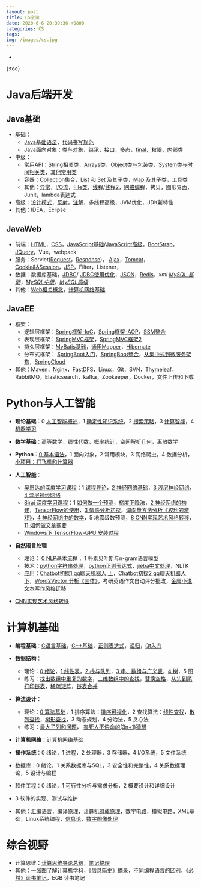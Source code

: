```yaml
---
layout: post
title: CS空间
date: 2020-6-6 20:39:36 +0800
categories: CS
tags:  
img: /images/cs.jpg
---
```

* 
{:toc}
# Java后端开发

## Java基础
* 基础：
  * [Java基础语法](https://blog.csdn.net/qq_31707969/article/details/106296607)，[代码书写规范](https://blog.csdn.net/tototuzuoquan/article/details/7867593)
  * Java面向对象：[类与对象](https://blog.csdn.net/qq_31707969/article/details/104078502)，[继承](https://blog.csdn.net/qq_31707969/article/details/104144134)，[接口](https://blog.csdn.net/qq_31707969/article/details/104190194)，[多态](https://blog.csdn.net/qq_31707969/article/details/104203732)，[final、权限、内部类](https://blog.csdn.net/qq_31707969/article/details/104230033)
* 中级：
  * 常用API：[String相关类](https://blog.csdn.net/qq_31707969/article/details/104101689)，[Arrays类](https://blog.csdn.net/qq_31707969/article/details/104124503)，[Object类与包装类](https://blog.csdn.net/qq_31707969/article/details/104327745)，[System类与时间相关类](https://blog.csdn.net/qq_31707969/article/details/104335054)，[其他常用类](https://blog.csdn.net/qq_31707969/article/details/104089520)
  * 容器：[Collection集合，List 和 Set 及其子类，Map 及其子类](https://blog.csdn.net/qq_31707969/article/details/104399162)，[工具类](https://blog.csdn.net/qq_31707969/article/details/104425038)
  * 其他：[异常](https://blog.csdn.net/qq_31707969/article/details/104437373)，[I/O流](I/O流)，[File类](https://blog.csdn.net/qq_31707969/article/details/105472858)，[线程](https://blog.csdn.net/qq_31707969/article/details/104453079)/[线程2](https://blog.csdn.net/qq_31707969/article/details/104507717)，[网络编程](https://blog.csdn.net/qq_31707969/article/details/104956092)，拷贝，图形界面，Junit，lambda表达式
* 高级：[设计模式](https://blog.csdn.net/qq_31707969/article/details/105850608)，[反射](https://blog.csdn.net/qq_31707969/article/details/105492396)，[注解](https://blog.csdn.net/qq_31707969/article/details/106244020)，多线程高级，JVM优化，JDK新特性
* 其他：IDEA，Eclipse

## JavaWeb
* 前端：[HTML](https://blog.csdn.net/qq_31707969/article/details/104623031)，[CSS](https://blog.csdn.net/qq_31707969/article/details/104676926)，[JavaScript基础](https://blog.csdn.net/qq_31707969/article/details/104701408)/[JavaScript高级](https://blog.csdn.net/qq_31707969/article/details/104723530)，[BootStrap](https://blog.csdn.net/qq_31707969/article/details/104787239)，[JQuery](https://blog.csdn.net/qq_31707969/article/details/105224137)，Vue，webpack
* 服务：Servlet([Request](https://blog.csdn.net/qq_31707969/article/details/104980019)，[Response](https://blog.csdn.net/qq_31707969/article/details/105125929))， [Ajax](https://blog.csdn.net/qq_31707969/article/details/105231705)，[Tomcat](https://blog.csdn.net/qq_31707969/article/details/104904516)，[Cookie&&Session](https://blog.csdn.net/qq_31707969/article/details/105187102)，[JSP](https://blog.csdn.net/qq_31707969/article/details/105196236)，Filter，Listener，
* 数据：数据库基础，[JDBC](https://blog.csdn.net/qq_31707969/article/details/105017233)/ [JDBC使用优化](https://blog.csdn.net/qq_31707969/article/details/105106588)，[JSON](https://blog.csdn.net/qq_31707969/article/details/105298808)，[Redis](https://blog.csdn.net/qq_31707969/article/details/105194729)*，xml
  [MySQL 基础](https://blog.csdn.net/qq_31707969/article/details/104521981)，[MySQL中级](https://blog.csdn.net/qq_31707969/article/details/104527557)，[MySQL高级](https://blog.csdn.net/qq_31707969/article/details/106176789)*
* 其他：[Web相关概念](https://blog.csdn.net/qq_31707969/article/details/104831655)，[计算机网络基础](https://blog.csdn.net/qq_31707969/article/details/104956092)
## JavaEE
* 框架：
  * 逻辑层框架：[Spring框架-IoC](https://blog.csdn.net/qq_31707969/article/details/105547723)，[Spring框架-AOP](https://blog.csdn.net/qq_31707969/article/details/105656183)，[SSM整合](https://blog.csdn.net/qq_31707969/article/details/106458906)
  * 表现层框架：[SpringMVC框架](https://blog.csdn.net/qq_31707969/article/details/105766381)，[SpringMVC框架2](https://blog.csdn.net/qq_31707969/article/details/105983546)
  * 持久层框架：[MyBatis基础](https://blog.csdn.net/qq_31707969/article/details/106350978)，[通用Mapper](https://blog.csdn.net/qq_31707969/article/details/106154664)，[Hibernate](https://blog.csdn.net/qq_31707969/article/details/106505536)
  * 分布式框架： [SpringBoot入门](https://blog.csdn.net/qq_31707969/article/details/105822609)，[SpringBoot整合](https://blog.csdn.net/qq_31707969/article/details/105860401)，[从集中式到微服务架构](https://blog.csdn.net/qq_31707969/article/details/105896507)，[SpringCloud](https://blog.csdn.net/qq_31707969/article/details/105919653)
* 其他：[Maven](https://blog.csdn.net/qq_31707969/article/details/105232520)，[Nginx](https://blog.csdn.net/qq_31707969/article/details/106084594)，[FastDFS](https://blog.csdn.net/qq_31707969/article/details/106328974)，[Linux](https://blog.csdn.net/qq_31707969/article/details/106334102)，Git，SVN，Thymeleaf，RabbitMQ，Elasticsearch，kafka，Zookeeper，Docker，文件上传和下载



# Python与人工智能

* **理论基础**：0 [人工智能概述](http://wangweiguang.xyz/ai/2017/10/23/ai0.html)，1 [确定性知识系统](http://wangweiguang.xyz/ai/2017/11/02/qdxzsxt.html)，2 [搜索策略](http://wangweiguang.xyz/ai/2017/11/17/ai3.html)，3 [计算智能](http://wangweiguang.xyz/ai/2018/02/17/computational-intelligence.html)，4 [机器学习](http://wangweiguang.xyz/ai/2018/02/17/machine-learning.html)

* **数学基础**：[高等数学](https://blog.csdn.net/qq_31707969/article/details/105502252)，[线性代数](https://blog.csdn.net/qq_31707969/article/details/105502414)，[概率统计](https://blog.csdn.net/qq_31707969/article/details/105519664)，[空间解析几何](https://blog.csdn.net/qq_31707969/article/details/105516042)，离散数学

* **Python**：[0 基本语法](http://wangweiguang.xyz/cs/2018/03/04/python3.html)，1 面向对象，2 常用模块，3 网络爬虫，4 数据分析，[小项目：打飞机和计算器](http://wangweiguang.xyz/cs/2018/03/09/pyxxm.html)

* **人工智能**：
  * [吴恩达的深度学习课程](http://mooc.study.163.com/smartSpec/detail/1001319001.htm)：1 [课程导论](https://wwg1996.github.io/ai/2017/10/11/dl1.html)，[2 神经网络基础](http://wangweiguang.xyz/ai/2017/10/16/dl2.html)，[3 浅层神经网络](http://wangweiguang.xyz/ai/2017/10/30/dl3.html)，[4 深层神经网络](http://wangweiguang.xyz/ai/2017/11/15/dl4.html)
  * [Siraj 深度学习课程](https://space.bilibili.com/178337929/#/channel/detail?cid=32677)：1 [如何做一个预测](http://wangweiguang.xyz/ai/2018/01/31/intro-to-deep-learning-1.html)，[梯度下降法](http://wangweiguang.xyz/ai/2018/02/01/how-to-do-linear-regression-using-gradient-descent.html)，[2 神经网络的构建](http://wangweiguang.xyz/ai/2018/02/03/how-to-make-a-neural-network.html)，[TensorFlow的使用](http://wangweiguang.xyz/ai/2018/02/04/how-to-use-tensorflow-for-classification.html)，[3 情感分析初探](http://wangweiguang.xyz/ai/2018/02/05/how-to-do-sentiment-analysis.html)，[词向量方法分析《权利的游戏》](http://wangweiguang.xyz/ai/2018/02/17/how-to-make-word-vectors-from-game-of-thrones.html)，[4 神经网络中的数学](http://wangweiguang.xyz/ai/2018/02/18/how-to-do-mathematics-easily.html)，5 地震级数预测，[8 CNN实现艺术风格转移](http://wangweiguang.xyz/ai/2018/02/22/how-to-generate-art.html)，[11 如何做文章摘要](http://wangweiguang.xyz/ai/2018/03/07/how-to-make-a-text-summarizer.html)
  * [Windows下 TensorFlow-GPU 安装过程](http://wangweiguang.xyz/ai/2019/02/03/TFinstall.html)
* **自然语言处理**
  * 理论： [0 NLP基本流程](http://wangweiguang.xyz/ai/2019/01/11/nlp1.html) ，1 朴素贝叶斯与n-gram语言模型
  * 技术：[python字符串处理](http://wangweiguang.xyz/ai/cs/2019/01/14/pys.html)，[python正则表达式](http://wangweiguang.xyz/cs/2019/01/15/regex0.html)，[jieba中文处理](http://wangweiguang.xyz/ai/2019/01/18/jieba.html)，NLTK
  * 应用：[Chatbot初探1 qq聊天机器人 上](http://wangweiguang.xyz/ai/2018/03/03/chatbot1.html)，[Chatbot初探2 qq聊天机器人 下](http://wangweiguang.xyz/ai/2018/03/15/chatbot2.html)，[Word2Vector 分析《三体》](http://wangweiguang.xyz/ai/2018/02/18/santi2vec.html)，考研英语作文自动评分批改，[金庸小说文本写作风格迁移](https://blog.csdn.net/qq_31707969/article/details/106579491)

* [CNN实现艺术风格转移](http://wangweiguang.xyz/ai/2018/02/22/how-to-generate-art.html)



# 计算机基础

* **编程基础**：[C语言基础](https://wwg1996.github.io/cs/2017/10/11/c.html)，[C++基础](https://wwg1996.github.io/cs/2017/10/13/cpp.html)，[正则表达式](http://wangweiguang.xyz/cs/2019/01/15/regex0.html)，[递归](https://blog.csdn.net/qq_31707969/article/details/106579039)，[Qt入门](https://blog.csdn.net/qq_31707969/article/details/106583683)

* **数据结构**：

  * 理论：[0 绪论](http://wangweiguang.xyz/cs/2016/09/05/ds0.html)，[1 线性表](http://wangweiguang.xyz/cs/2016/09/30/ds1.html)，[2 栈与队列](http://wangweiguang.xyz/cs/2016/10/23/ds2.html)，[3 串、数组与广义表](http://wangweiguang.xyz/cs/2016/10/30/ds3.html)，[4 树](http://wangweiguang.xyz/cs/2017/05/02/ds4.html)，5 图
  * 练习：[找出数组中重复的数字](https://blog.csdn.net/qq_31707969/article/details/104083471)，[二维数组中的查找](https://blog.csdn.net/qq_31707969/article/details/104095058)，[替换空格](https://blog.csdn.net/qq_31707969/article/details/104107717)，[从头到尾打印链表](https://blog.csdn.net/qq_31707969/article/details/104139930)，[稀疏矩阵](https://blog.csdn.net/qq_31707969/article/details/104276479)，[链表合并](https://blog.csdn.net/qq_31707969/article/details/106579229)

* **算法设计**：

  * 理论：[0 算法基础](http://wangweiguang.xyz/cs/2018/03/08/algorithm0.html)，1 排序算法：[排序可视化](https://editor.csdn.net/md/?articleId=106578918)，2 查找算法：[线性查找](https://editor.csdn.net/md?articleId=106578984)，[散列查找](https://blog.csdn.net/qq_31707969/article/details/106503459)，[树形查找](https://blog.csdn.net/qq_31707969/article/details/106503660)，3 动态规划，4 分治法，5 贪心法
  * 练习：[最大子列和问题](https://blog.csdn.net/qq_31707969/article/details/106579267)， [害死人不偿命的(3n+1)猜想](https://editor.csdn.net/md/?articleId=106579309) 

* **计算机网络**：[计算机网络基础](https://blog.csdn.net/qq_31707969/article/details/106163691)

* **操作系统**：0 绪论，1 进程，2 处理器，3 存储器，4 I/O系统，5 文件系统

* 数据库：0 绪论，1 关系数据库与SQL，3 安全性和完整性，4 关系数据理论，5 设计与编程

* 软件工程：0 绪论，1 可行性分析与需求分析，2 概要设计和详细设计

* 3 软件的实现、测试与维护

* 其他：[汇编语言](https://blog.csdn.net/qq_31707969/article/details/106583322)，编译原理，[计算机组成原理](https://blog.csdn.net/qq_31707969/article/details/106584129)，数字电路，模拟电路，XML基础，Linux系统编程，[信息论](https://blog.csdn.net/qq_31707969/article/details/106580275)，[数字图像处理](http://wangweiguang.xyz/cs/2017/10/16/txcl.html)

  

# 综合视野

* 计算思维：[计算思维导论总结](https://wwg1996.github.io/cs/2017/10/10/jsswdl.html)，[笔记整理](https://editor.csdn.net/md/?articleId=106580094)
* 其他：[一张图了解计算机学科](http://wangweiguang.xyz/cs/2017/10/14/map_of_cs.html)，[《信息简史》摘录](https://blog.csdn.net/qq_31707969/article/details/106580302)，[不同编程语言的区别](https://blog.csdn.net/qq_31707969/article/details/106583823)，[《必然》读书笔记](https://blog.csdn.net/qq_31707969/article/details/106584319)，EGB 读书笔记

  


